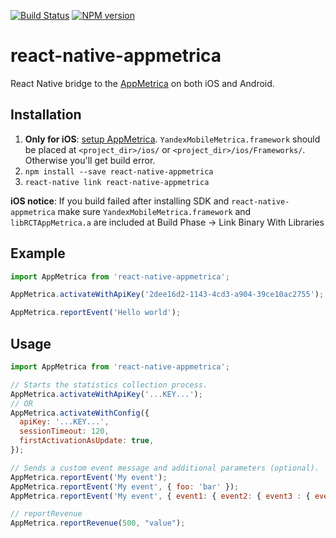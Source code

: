 [![Build Status](https://travis-ci.org/doochik/react-native-appmetrica.svg?branch=master)](https://travis-ci.org/doochik/react-native-appmetrica)
[![NPM version](https://badge.fury.io/js/react-native-appmetrica.svg)](https://www.npmjs.com/package/react-native-appmetrica)


# react-native-appmetrica
React Native bridge to the [AppMetrica](https://appmetrica.yandex.com/) on both iOS and Android.

## Installation

1. **Only for iOS**: [setup AppMetrica](https://tech.yandex.com/appmetrica/).
`YandexMobileMetrica.framework` should be placed at `<project_dir>/ios/` or `<project_dir>/ios/Frameworks/`.
Otherwise you'll get build error.
2. `npm install --save react-native-appmetrica`
3. `react-native link react-native-appmetrica`

**iOS notice**: If you build failed after installing SDK and `react-native-appmetrica`
make sure `YandexMobileMetrica.framework` and `libRCTAppMetrica.a` are included at Build Phase -> Link Binary With Libraries

## Example

```js
import AppMetrica from 'react-native-appmetrica';

AppMetrica.activateWithApiKey('2dee16d2-1143-4cd3-a904-39ce10ac2755');

AppMetrica.reportEvent('Hello world');
```

## Usage

```js
import AppMetrica from 'react-native-appmetrica';

// Starts the statistics collection process.
AppMetrica.activateWithApiKey('...KEY...');
// OR
AppMetrica.activateWithConfig({
  apiKey: '...KEY...',
  sessionTimeout: 120,
  firstActivationAsUpdate: true,
});

// Sends a custom event message and additional parameters (optional).
AppMetrica.reportEvent('My event');
AppMetrica.reportEvent('My event', { foo: 'bar' });
AppMetrica.reportEvent('My event', { event1: { event2: { event3 : { event4: 'value' } } } });

// reportRevenue
AppMetrica.reportRevenue(500, "value");
